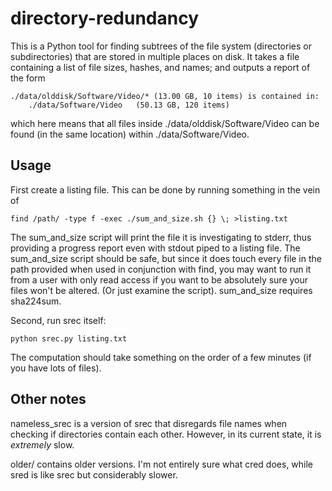 # directory-redundancy
This is a Python tool for finding subtrees of the file system (directories or
subdirectories) that are stored in multiple places on disk. It takes a file
containing a list of file sizes, hashes, and names; and outputs a report of the
form 

	./data/olddisk/Software/Video/* (13.00 GB, 10 items) is contained in:
		./data/Software/Video	(50.13 GB, 120 items)

which here means that all files inside ./data/olddisk/Software/Video can be
found (in the same location) within ./data/Software/Video.

Usage
-----

First create a listing file. This can be done by running something in the vein
of

	find /path/ -type f -exec ./sum_and_size.sh {} \; >listing.txt

The sum\_and\_size script will print the file it is investigating to stderr,
thus providing a progress report even with stdout piped to a listing file.
The sum\_and\_size script should be safe, but since it does touch every file
in the path provided when used in conjunction with find, you may want to run it
from a user with only read access if you want to be absolutely sure your files
won't be altered. (Or just examine the script).
sum\_and\_size requires sha224sum.

Second, run srec itself:

	python srec.py listing.txt

The computation should take something on the order of a few minutes (if you 
have lots of files).

Other notes
-----------

nameless\_srec is a version of srec that disregards file names when checking if
directories contain each other. However, in its current state, it is *extremely*
slow.

older/ contains older versions. I'm not entirely sure what cred does, while sred
is like srec but considerably slower.
